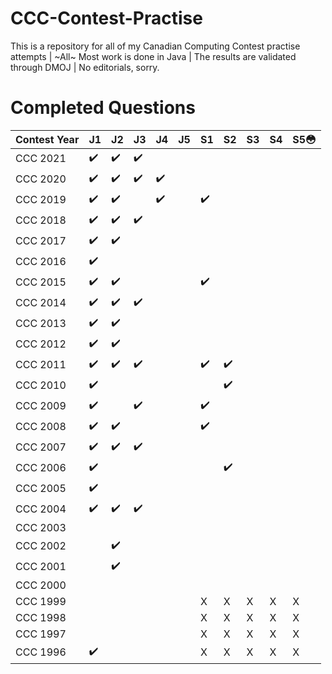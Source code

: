 # CCC-Contest-Practise
This is a repository for all of my Canadian Computing Contest practise attempts | ~All~ Most work is done in Java | The results are validated through DMOJ | No editorials, sorry.

# Completed Questions
|Contest Year |  J1  |  J2  |  J3  |  J4  |  J5  |  S1  |  S2  |  S3  |  S4  |  S5:flushed:  |
|-------------|------|------|------|------|------|------|------|------|------|------|
| CCC 2021    |:heavy_check_mark:|:heavy_check_mark:|:heavy_check_mark:|      |      |      |      |      |      |      |
| CCC 2020    |:heavy_check_mark:|:heavy_check_mark:|:heavy_check_mark:|:heavy_check_mark:|         |      |      |      |      |      |
| CCC 2019    |:heavy_check_mark:|:heavy_check_mark:|      |:heavy_check_mark:|         |:heavy_check_mark:|      |      |      |      |
| CCC 2018    |:heavy_check_mark:|:heavy_check_mark:|:heavy_check_mark:|         |         |      |      |      |
| CCC 2017    |:heavy_check_mark:|:heavy_check_mark:|      |         |         |      |      |      |      |      |
| CCC 2016    |:heavy_check_mark:|      |      |         |         |      |      |      |      |      |
| CCC 2015    |:heavy_check_mark:|:heavy_check_mark:|      |         |         |:heavy_check_mark:|      |      |      |      |
| CCC 2014    |:heavy_check_mark:|:heavy_check_mark:|:heavy_check_mark:|         |         |      |      |      |      |      |
| CCC 2013    |:heavy_check_mark:|:heavy_check_mark:|      |         |         |      |      |      |      |      |
| CCC 2012    |:heavy_check_mark:|:heavy_check_mark:|      |         |         |      |      |      |      |      |
| CCC 2011    |:heavy_check_mark:|:heavy_check_mark:|:heavy_check_mark:|         |         |:heavy_check_mark:|:heavy_check_mark:|      |      |      |
| CCC 2010    |:heavy_check_mark:|      |         |         |      |      |:heavy_check_mark:|      |      |
| CCC 2009    |:heavy_check_mark:|      |:heavy_check_mark:|         |         |:heavy_check_mark:|      |      |      |      |
| CCC 2008    |:heavy_check_mark:|:heavy_check_mark:|      |         |         |:heavy_check_mark:|      |      |      |      |
| CCC 2007    |:heavy_check_mark:|:heavy_check_mark:|:heavy_check_mark:|         |         |      |      |      |      |      |
| CCC 2006    |:heavy_check_mark:|      |      |         |         |      |:heavy_check_mark:|      |      |      |
| CCC 2005    |:heavy_check_mark:|      |      |         |         |      |      |      |      |      |
| CCC 2004    |:heavy_check_mark:|:heavy_check_mark:|:heavy_check_mark:|         |         |      |      |      |      |      |
| CCC 2003    |      |      |      |         |         |      |      |      |      |      |
| CCC 2002    |      |:heavy_check_mark:|      |         |         |      |      |      |      |      |
| CCC 2001    |      |:heavy_check_mark:|      |         |         |      |      |      |      |      |
| CCC 2000    |      |      |      |         |         |      |      |      |      |      |
| CCC 1999    |      |      |      |         |         | X | X | X | X | X |
| CCC 1998    |      |      |      |         |         | X | X | X | X | X |
| CCC 1997    |      |      |      |         |         | X | X | X | X | X |
| CCC 1996    |:heavy_check_mark:|      |      |         |         | X | X | X | X | X |
